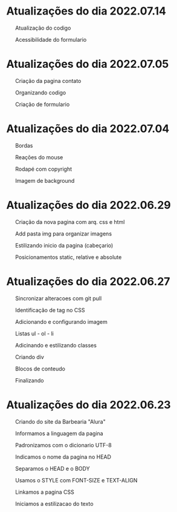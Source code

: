   <h1>Atualizações do dia 2022.07.14 </h1>
      <ul>Atualização do codigo</ul>
      <ul>Acessibilidade do formulario</ul>
      <ul></ul>

   <h1>Atualizações do dia 2022.07.05 </h1>
      <ul>Criação da pagina contato</ul>
      <ul>Organizando codigo</ul>
      <ul>Criação de formulario</ul>

   <h1>Atualizações do dia 2022.07.04 </h1>
      <ul>Bordas</ul>
      <ul>Reações do mouse</ul>
      <ul>Rodapé com copyright</ul>
      <ul>Imagem de background</ul>

   <h1>Atualizações do dia 2022.06.29 </h1>
      <ul>Criação da nova pagina com arq. css e html</ul>
      <ul>Add pasta img para organizar imagens</ul>
      <ul>Estilizando inicio da pagina (cabeçario)</ul>
      <ul>Posicionamentos static, relative e absolute</ul>

   <h1>Atualizações do dia 2022.06.27 </h1>
      <ul>Sincronizar alteracoes com git pull</ul>
      <ul>Identificação de tag no CSS</ul>
      <ul>Adicionando e configurando imagem</ul>
      <ul>Listas ul - ol - li</ul>
      <ul>Adicinando e estilizando classes</ul>
      <ul>Criando div</ul>
      <ul>Blocos de conteudo</ul>
      <ul>Finalizando</ul>

   <h1>Atualizações do dia 2022.06.23 </h1>  
     <ul>Criando do site da Barbearia "Alura"</ul>
     <ul>Informamos a linguagem da pagina</ul>
     <ul>Padronizamos com o dicionario UTF-8</ul>
     <ul>Indicamos o nome da pagina no HEAD</ul>
     <ul>Separamos o HEAD e o BODY</ul>
     <ul>Usamos o STYLE com FONT-SIZE e TEXT-ALIGN</ul>
     <ul>Linkamos a pagina CSS</ul>
     <ul>Iniciamos a estilizacao do texto</ul>


